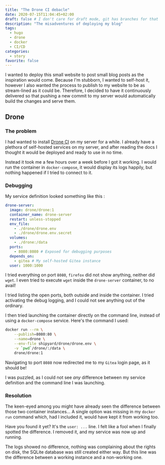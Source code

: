 ```yaml
---
title: "The Drone CI debacle"
date: 2020-07-15T11:04:45+02:00
draft: false # I don't care for draft mode, git has branches for that
description: "The misadventures of deploying my blog"
tags:
  - hugo
  - drone
  - docker
  - CI/CD
categories:
  - story
favorite: false
---
```


I wanted to deploy this small website to post small blog posts as the
inspiration would come. Because I'm stubborn, I wanted to self-host it, however
I also wanted the process to publish to my website to be as stream-lined as it
could be. Therefore, I decided to have it continuously delivered so that
pushing a new commit to my server would automatically build the changes and
serve them.

<!--more-->

## Drone

### The problem

I had wanted to install [Drone CI](https://drone.io/) on my server for a while.
I already have a plethora of self-hosted services on my server, and after
reading the docs I thought it would be deployed and ready to use in no time.

Instead it took me a few hours over a week before I got it working. I would run
the container in `docker-compose`, it would display its logs happily, but
nothing happened if I tried to connect to it.

### Debugging

My service definition looked something like this :

```yaml
drone-server:
  image: drone/drone:1
  container_name: drone-server
  restart: unless-stopped
  env_file:
    - ./drone/drone.env
    - ./drone/drone.env.secret
  volumes:
    - ./drone:/data
  ports:
    - 8080:8080 # Exposed for debugging purposes
  depends_on:
    - gitea # My self-hosted Gitea instance
  user: 1000:1000
```

I tried everything on port `8080`, `firefox` did not show anything, neither
did `wget`. I even tried to execute `wget` inside the `drone-server` container,
to no avail!

I tried listing the open ports, both outside and inside the container. I tried
activating the debug logging, and I could not see anything out of the ordinary.

I then tried launching the container directly on the command line, instead of
using a `docker-compose` service. Here's the command I used:

```sh
docker run --rm \
    --publish=8080:80 \
    --name=drone \
    --env-file shipyard/drone/drone.env \
    -v `pwd`/drone/:/data \
    drone/drone:1
```

Navigating to port `8080` now redirected me to my `Gitea` login page, as it
should be!

I was puzzled, as I could not see *any* difference between my service definition
and the command line I was launching.

### Resolution

The keen-eyed among you might have already seen the difference between those
two container instances... A single option was missing in my `docker run`
command which, had I included it, would have kept it from working too.

Have you found it yet? It's the `user: ...` line. I felt like a fool when
I finally spotted the difference. I removed it, and my service was now up and
running.

The logs showed no difference, nothing was complaining about the rights on
disk, the SQLite database was still created either way. But this line was the
difference between a working instance and a non-working one.
